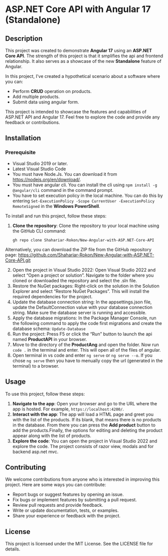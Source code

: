 # ASP.NET Core API with Angular 17 (Standalone)


## Description

This project was created to demonstrate **Angular 17** using an **ASP.NET Core API**.  The strength of this project is that it smplifies the api and frontend relationship. It also serves as a showcase of the new **Standalone** feature of Angular.

In this project, I've created a hypothetical scenario about a software where you can:

- Perform **CRUD** operation on products.
- Add multiple products.
- Submit data using angular form.

This project is intended to showcase the features and capabilities of ASP.NET API and Angular 17. Feel free to explore the code and provide any feedback or contributions.
## Installation

### Prerequisite
- Visual Studio 2019 or later.
- Latest Visual Studio Code
- You must have Node.Js. You can download it from https://nodejs.org/en/download/.
- You must have angular cli. You can install the cli using `npm install -g @angular/cli` command in the command prompt.
- You have to set execution policy in the local machine. You can do this by entering `Set-ExecutionPolicy -Scope CurrentUser -ExecutionPolicy RemoteSigned` in the **Windows PowerShell**. 

To install and run this project, follow these steps:

1. **Clone the repository**: Clone the repository to your local machine using the GitHub CLI command:

   ```shell
   gh repo clone Shahariar-Rokon/New-Angular-with-ASP.NET-Core-API
  Alternatively, you can download the ZIP file from the GitHub repository page: https://github.com/Shahariar-Rokon/New-Angular-with-ASP.NET-Core-API.git 
  
2. Open the project in Visual Studio 2022: Open Visual Studio 2022 and select “Open a project or solution”. Navigate to the folder where you cloned or downloaded the repository and select the .sln file.
3. Restore the NuGet packages: Right-click on the solution in the Solution Explorer and select “Restore NuGet Packages”. This will install the required dependencies for the project.
4. Update the database connection string: In the appsettings.json file, update the DefaultConnection value with your database connection string. Make sure the database server is running and accessible.
5. Apply the database migrations: In the Package Manager Console, run the following command to apply the code first migrations and create the database schema:
 `Update-Database`
6. Run the project: Press F5 or click the “Run” button to launch the api named **ProductAPI** in your browser.
7. Move to the directory of the **ProductAng** and open the folder. Now run `code .` in the terminal and enter. This will open all of the files of angular.
8. Open terminal in vs code and enter `ng serve` or `ng serve --o`. If you chose `ng serve` then you have to menually copy the url (generated in the terminal) to a browser.

## Usage

To use this project, follow these steps:

1. **Navigate to the app**: Open your browser and go to the URL where the app is hosted. For example, `https://localhost:4200/`.
2. **Interact with the app**: The app will load a HTML page and greet you with the list of the products. If its blank, that means there is no products in the database. From there you can press the **Add product** button to add the products.Finally, the options for editing and deleting the product appear along with the list of products.
3. **Explore the code**: You can open the project in Visual Studio 2022 and explore the code. The project consists of razor view, modals and for backend asp.net mvc.

## Contributing

We welcome contributions from anyone who is interested in improving this project. Here are some ways you can contribute:

- Report bugs or suggest features by opening an issue.
- Fix bugs or implement features by submitting a pull request.
- Review pull requests and provide feedback.
- Write or update documentation, tests, or examples.
- Share your experience or feedback with the project.

## License

This project is licensed under the MIT License. See the LICENSE file for details.
